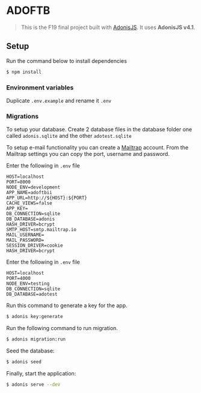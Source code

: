 # ADOFTB

> This is the F19 final project built with [AdonisJS](https://adonisjs.com/). It uses **AdonisJS v4.1**.

## Setup

Run the command below to install dependencies

```bash
$ npm install
```

### Environment variables

Duplicate `.env.example` and rename it `.env`

### Migrations

To setup your database. Create 2 database files in the database folder one called `adonis.sqlite` and the other `adotest.sqlite`

To setup e-mail functionality you can create a [Mailtrap](https://mailtrap.io/) account. From the Mailtrap settings you can copy the port, username and password.

Enter the following in `.env` file

```
HOST=localhost
PORT=8000
NODE_ENV=development
APP_NAME=adoftbii
APP_URL=http://${HOST}:${PORT}
CACHE_VIEWS=false
APP_KEY=
DB_CONNECTION=sqlite
DB_DATABASE=adonis
HASH_DRIVER=bcrypt
SMTP_HOST=smtp.mailtrap.io
MAIL_USERNAME=
MAIL_PASSWORD=
SESSION_DRIVER=cookie
HASH_DRIVER=bcrypt
```

Enter the following in `.env` file

```
HOST=localhost
PORT=4000
NODE_ENV=testing
DB_CONNECTION=sqlite
DB_DATABASE=adotest
```

Run this command to generate a key for the app.

```bash
$ adonis key:generate
```

Run the following command to run migration.

```bash
$ adonis migration:run
```

Seed the database:

```bash
$ adonis seed
```

Finally, start the application:

```bash
$ adonis serve --dev
```
